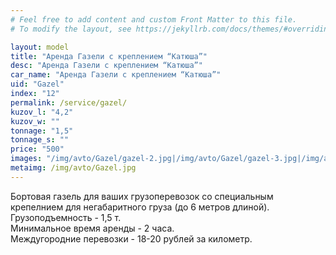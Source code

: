 ```yaml
---
# Feel free to add content and custom Front Matter to this file.
# To modify the layout, see https://jekyllrb.com/docs/themes/#overriding-theme-defaults

layout: model
title: "Аренда Газели с креплением “Катюша”"
desc: "Аренда Газели с креплением “Катюша”"
car_name: "Аренда Газели с креплением “Катюша”"
uid: "Gazel"
index: "12"
permalink: /service/gazel/
kuzov_l: "4,2"
kuzov_w: ""
tonnage: "1,5"
tonnage_s: ""
price: "500"
images: "/img/avto/Gazel/gazel-2.jpg|/img/avto/Gazel/gazel-3.jpg|/img/avto/Gazel/gazel-4.jpg"
metaimg: /img/avto/Gazel.jpg
---
```


Бортовая газель для ваших грузоперевозок со специальным крепелнием для негабаритного груза (до 6 метров длиной).  
Грузоподъемность - 1,5 т.  
Минимальное время аренды - 2 часа.  
Междугородние перевозки - 18-20 рублей за километр.  